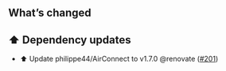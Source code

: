 ## What’s changed

## ⬆️ Dependency updates

- ⬆️ Update philippe44/AirConnect to v1.7.0 @renovate ([#201](https://github.com/hassio-addons/addon-aircast/pull/201))
